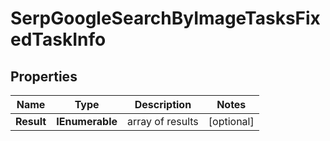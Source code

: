 # SerpGoogleSearchByImageTasksFixedTaskInfo


## Properties

| Name | Type | Description | Notes |
|------------ | ------------- | ------------- | -------------|
**Result** | **IEnumerable<SerpGoogleSearchByImageTasksFixedResultInfo>** | array of results |[optional]|